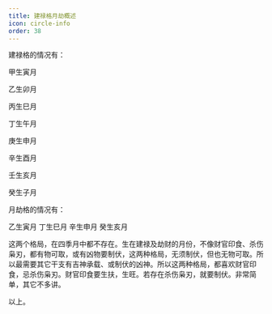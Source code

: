 ```yaml
---
title: 建禄格月劫概述
icon: circle-info
order: 38
---
```


建禄格的情况有：

甲生寅月

乙生卯月

丙生巳月

丁生午月

庚生申月

辛生酉月

壬生亥月

癸生子月

月劫格的情况有：

乙生寅月 丁生巳月 辛生申月 癸生亥月

这两个格局，在四季月中都不存在。生在建禄及劫财的月份，不像财官印食、杀伤枭刃，都有物可取，或有凶物要制伏，这两种格局，无须制伏，但也无物可取。所以最需要其它干支有吉神承载、或制伏的凶神。所以这两种格局，都喜欢财官印食，忌杀伤枭刃。财官印食要生扶，生旺。若存在杀伤枭刃，就要制伏。非常简单，其它不多讲。

以上。

